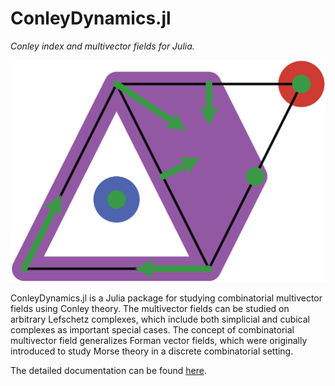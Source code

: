 # ConleyDynamics.jl

*Conley index and multivector fields for Julia.*

![](docs/src/assets/logo.png)

ConleyDynamics.jl is a Julia package for studying combinatorial multivector
fields using Conley theory. The multivector fields can be studied on arbitrary
Lefschetz complexes, which include both simplicial and cubical complexes
as important special cases. The concept of combinatorial multivector field
generalizes Forman vector fields, which were originally introduced to study
Morse theory in a discrete combinatorial setting.

The detailed documentation can be found
[here](https://almost6heads.github.io/ConleyDynamics.jl/dev).

